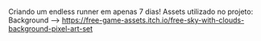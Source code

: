 Criando um endless runner em apenas 7 dias!
Assets utilizado no projeto:
Background --> https://free-game-assets.itch.io/free-sky-with-clouds-background-pixel-art-set
